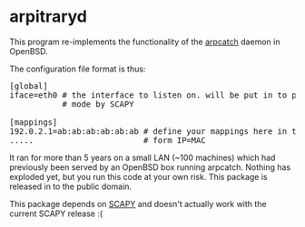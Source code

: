 # arpitraryd

This program re-implements the functionality of the  [arpcatch](http://www.openbsd.org/4.3_packages/sh/arpcatch-19970824.tgz-long.html) daemon in OpenBSD.

The configuration file format is thus:

<pre>
[global]
iface=eth0 # the interface to listen on. will be put in to promiscuous 
           # mode by SCAPY

[mappings]
192.0.2.1=ab:ab:ab:ab:ab:ab # define your mappings here in the 
.....                       # form IP=MAC 
</pre>

It ran for more than 5 years on a small LAN (~100 machines) which had 
previously been served by an OpenBSD box running arpcatch.  Nothing has exploded 
yet, but you run this code at your own risk. This package is released in to 
the public domain.

This package depends on [SCAPY](http://www.secdev.org/projects/scapy/) and doesn't actually work with the current SCAPY release :(
